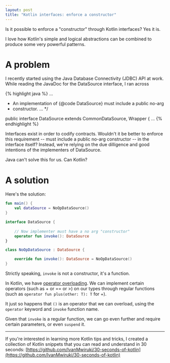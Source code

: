 ```yaml
---
layout: post
title: "Kotlin interfaces: enforce a constructor"
---
```

Is it possible to enforce a "constructor" through Kotlin interfaces? Yes it is.

I love how Kotlin's simple and logical abstractions can be combined to produce some very powerful patterns.

# A problem

I recently started using the Java Database Connectivity (JDBC) API at work. While reading the JavaDoc for the DataSource
interface, I ran across

{% highlight java %}
...
 * An implementation of {@code DataSource} must include a public no-arg
 * constructor.
...
 */

public interface DataSource  extends CommonDataSource, Wrapper {
...
{% endhighlight %}

Interfaces exist in order to codify contracts. Wouldn't it be better to enforce this requirement -- must include a public
no-arg constructor -- in the interface itself? Instead, we're relying on the due dilligence and good intentions of
the implementers of DataSource.

Java can't solve this for us. Can Kotlin?

# A solution

Here's the solution:

```kotlin
fun main() {
    val dataSource = NoOpDataSource()
}

interface DataSource {
    
    // Now implementer must have a no arg "constructor"
    operator fun invoke(): DataSource
}

class NoOpDataSource : DataSource {

    override fun invoke(): DataSource = NoOpDataSource()
}
```

Strictly speaking, `invoke` is not a constructor, it's a function.

In Kotlin, we have [operator overloading](https://kotlinlang.org/docs/reference/operator-overloading.html). We can implement
certain operators (such as + or == or >) on our types through regular functions (such as `operator fun plus(other: T): T` for +).

It just so happens that `()` is an operator that we can overload, using the `operator` keyword and `invoke` function
name.

Given that `invoke` is a regular function, we can go even further and require certain parameters, or even `suspend` it.

<hr>

If you're interested in learning more Kotlin tips and tricks, I created a collection of Kotlin snippets that you can read
and understand in 30 seconds: [https://github.com/IvanMwiruki/30-seconds-of-kotlin](https://github.com/IvanMwiruki/30-seconds-of-kotlin)
